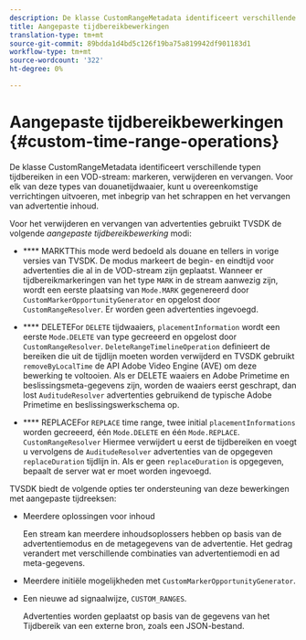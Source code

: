 ```yaml
---
description: De klasse CustomRangeMetadata identificeert verschillende typen tijdbereiken in een VOD-streammarkering, -verwijderen en -vervangen. Voor elk van deze types van douanetijdwaaier, kunt u overeenkomstige verrichtingen uitvoeren, met inbegrip van het schrappen en het vervangen van advertentie inhoud.
title: Aangepaste tijdbereikbewerkingen
translation-type: tm+mt
source-git-commit: 89bdda1d4bd5c126f19ba75a819942df901183d1
workflow-type: tm+mt
source-wordcount: '322'
ht-degree: 0%

---
```



# Aangepaste tijdbereikbewerkingen {#custom-time-range-operations}

De klasse CustomRangeMetadata identificeert verschillende typen tijdbereiken in een VOD-stream: markeren, verwijderen en vervangen. Voor elk van deze types van douanetijdwaaier, kunt u overeenkomstige verrichtingen uitvoeren, met inbegrip van het schrappen en het vervangen van advertentie inhoud.

<!--<a id="section_1323C0BAC259424C85A6ACFB48FE77EC"></a>-->

Voor het verwijderen en vervangen van advertenties gebruikt TVSDK de volgende *aangepaste tijdbereikbewerking* modi:

* **** MARKTThis mode werd bedoeld als douane en tellers in vorige versies van TVSDK. De modus markeert de begin- en eindtijd voor advertenties die al in de VOD-stream zijn geplaatst. Wanneer er tijdbereikmarkeringen van het type `MARK` in de stream aanwezig zijn, wordt een eerste plaatsing van `Mode.MARK` gegenereerd door `CustomMarkerOpportunityGenerator` en opgelost door `CustomRangeResolver`. Er worden geen advertenties ingevoegd.

* **** DELETEFor  `DELETE` tijdwaaiers,  `placementInformation` wordt een eerste  `Mode.DELETE` van type gecreeerd en opgelost door  `CustomRangeResolver`. `DeleteRangeTimelineOperation` definieert de bereiken die uit de tijdlijn moeten worden verwijderd en TVSDK gebruikt  `removeByLocalTime` de API Adobe Video Engine (AVE) om deze bewerking te voltooien. Als er DELETE waaiers en Adobe Primetime en beslissingsmeta-gegevens zijn, worden de waaiers eerst geschrapt, dan lost `AuditudeResolver` advertenties gebruikend de typische Adobe Primetime en beslissingswerkschema op.

* **** REPLACEFor  `REPLACE` time range, twee initial  `placementInformations` worden gecreeerd, één  `Mode.DELETE` en één  `Mode.REPLACE`. `CustomRangeResolver` Hiermee verwijdert u eerst de tijdbereiken en voegt u vervolgens de  `AuditudeResolver` advertenties van de opgegeven  `replaceDuration` tijdlijn in. Als er geen `replaceDuration` is opgegeven, bepaalt de server wat er moet worden ingevoegd.

TVSDK biedt de volgende opties ter ondersteuning van deze bewerkingen met aangepaste tijdreeksen:

* Meerdere oplossingen voor inhoud

   Een stream kan meerdere inhoudsoplossers hebben op basis van de advertentiemodus en de metagegevens van de advertentie. Het gedrag verandert met verschillende combinaties van advertentiemodi en ad meta-gegevens.
* Meerdere initiële mogelijkheden met `CustomMarkerOpportunityGenerator`.
* Een nieuwe ad signaalwijze, `CUSTOM_RANGES`.

   Advertenties worden geplaatst op basis van de gegevens van het Tijdbereik van een externe bron, zoals een JSON-bestand.
